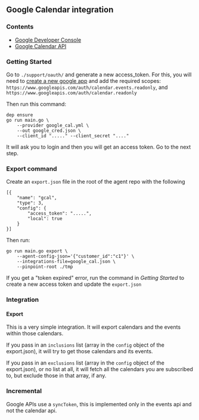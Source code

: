 ## Google Calendar integration

### Contents

- [Google Developer Console](https://console.developers.google.com)
- [Google Calendar API](https://developers.google.com/calendar/v3/reference)

### Getting Started

Go to `./support/oauth/` and generate a new access_token. For this, you will need to [create a new google app](https://console.developers.google.com/) and add the required scopes: `https://www.googleapis.com/auth/calendar.events.readonly`, and `https://www.googleapis.com/auth/calendar.readonly`

Then run this command:

```
dep ensure
go run main.go \
	--provider google_cal.yml \
	--out google_cred.json \
	--client_id "....." --client_secret "...."
```

It will ask you to login and then you will get an access token. Go to the next step.

### Export command

Create an `export.json` file in the root of the agent repo with the following

```
[{
    "name": "gcal",
    "type": 3,
    "config": {
        "access_token": ".....",
       	"local": true
    }
}]
```
Then run:
```
go run main.go export \
	--agent-config-json='{"customer_id":"c1"}' \
	--integrations-file=google_cal.json \
	--pinpoint-root ./tmp
```

If you get a "token expired" error, run the command in _Getting Started_ to create a new access token and update the `export.json`

### Integration

#### Export

This is a very simple integration. It will export calendars and the events within those calendars.

If you pass in an `inclusions` list (array in the `config` object of the export.json), it will try to get those calendars and its events. 

If you pass in an `exclusions` list (array in the `config` object of the export.json), or no list at all, it will fetch all the calendars you are subscribed to, but exclude those in that array, if any.


### Incremental

Google APIs use a `syncToken`, this is implemented only in the events api and not the calendar api. 

